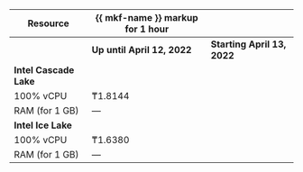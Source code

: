 | Resource | {{ mkf-name }} markup for 1 hour | |
| --------------- | --------------------------------- |---|
| | **Up until April 12, 2022** | **Starting April 13, 2022** |
| **Intel Cascade Lake** | |
| 100% vCPU | ₸1.8144 | |
| RAM (for 1 GB) | — | |
| **Intel Ice Lake** | |
| 100% vCPU | ₸1.6380 | |
| RAM (for 1 GB) | — | |

